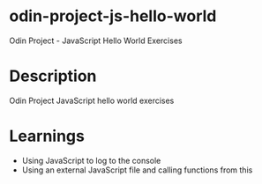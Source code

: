 # odin-project-js-hello-world
Odin Project - JavaScript Hello World Exercises


# Description
Odin Project JavaScript hello world exercises



# Learnings
- Using JavaScript to log to the console
- Using an external JavaScript file and calling functions from this